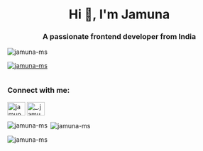 <h1 align="center">Hi 👋, I'm Jamuna</h1>
<h3 align="center">A passionate frontend developer from India</h3>

<p align="left"> <img src="https://komarev.com/ghpvc/?username=jamuna-ms&label=Profile%20views&color=0e75b6&style=flat" alt="jamuna-ms" /> </p>

<p align="left"> <a href="https://github.com/ryo-ma/github-profile-trophy"><img src="https://github-profile-trophy.vercel.app/?username=jamuna-ms" alt="jamuna-ms" /></a> </p>

<p align="left"> <a href="https://twitter.com/" target="blank"><img src="https://img.shields.io/twitter/follow/?logo=twitter&style=for-the-badge" alt="" /></a> </p>

<h3 align="left">Connect with me:</h3>
<p align="left">
<a href="https://linkedin.com/in/jamuna srinivasan" target="blank"><img align="center" src="https://raw.githubusercontent.com/rahuldkjain/github-profile-readme-generator/master/src/images/icons/Social/linked-in-alt.svg" alt="jamuna srinivasan" height="30" width="40" /></a>
<a href="https://instagram.com/_.jamuna_srinivasan._" target="blank"><img align="center" src="https://raw.githubusercontent.com/rahuldkjain/github-profile-readme-generator/master/src/images/icons/Social/instagram.svg" alt="_.jamuna_srinivasan._" height="30" width="40" /></a>
</p>

<p><img align="left" src="https://github-readme-stats.vercel.app/api/top-langs?username=jamuna-ms&show_icons=true&locale=en&layout=compact" alt="jamuna-ms" /></p>

<p>&nbsp;<img align="center" src="https://github-readme-stats.vercel.app/api?username=jamuna-ms&show_icons=true&locale=en" alt="jamuna-ms" /></p>

<p><img align="center" src="https://github-readme-streak-stats.herokuapp.com/?user=jamuna-ms&" alt="jamuna-ms" /></p>
